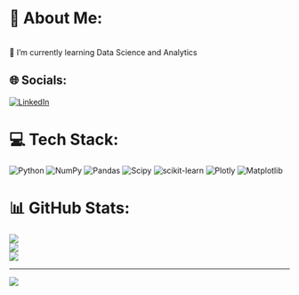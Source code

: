 # 💫 About Me:
<br>🌱 I’m currently learning Data Science and Analytics<br>


## 🌐 Socials:
[![LinkedIn](https://img.shields.io/badge/LinkedIn-%230077B5.svg?logo=linkedin&logoColor=white)](https://linkedin.com/in/www.linkedin.com/in/gowdar-chandan) 

# 💻 Tech Stack:
![Python](https://img.shields.io/badge/python-3670A0?style=flat&logo=python&logoColor=ffdd54) ![NumPy](https://img.shields.io/badge/numpy-%23013243.svg?style=flat&logo=numpy&logoColor=white) ![Pandas](https://img.shields.io/badge/pandas-%23150458.svg?style=flat&logo=pandas&logoColor=white) ![Scipy](https://img.shields.io/badge/SciPy-%230C55A5.svg?style=flat&logo=scipy&logoColor=%white) ![scikit-learn](https://img.shields.io/badge/scikit--learn-%23F7931E.svg?style=flat&logo=scikit-learn&logoColor=white) ![Plotly](https://img.shields.io/badge/Plotly-%233F4F75.svg?style=flat&logo=plotly&logoColor=white) ![Matplotlib](https://img.shields.io/badge/Matplotlib-%23ffffff.svg?style=flat&logo=Matplotlib&logoColor=black)
# 📊 GitHub Stats:
![](https://github-readme-stats.vercel.app/api?username=GowdarChandan&theme=panda&hide_border=false&include_all_commits=false&count_private=false)<br/>
![](https://github-readme-streak-stats.herokuapp.com/?user=GowdarChandan&theme=panda&hide_border=false)<br/>
![](https://github-readme-stats.vercel.app/api/top-langs/?username=GowdarChandan&theme=panda&hide_border=false&include_all_commits=false&count_private=false&layout=compact)

---
[![](https://visitcount.itsvg.in/api?id=GowdarChandan&icon=0&color=0)](https://visitcount.itsvg.in)

<!-- Proudly created with GPRM ( https://gprm.itsvg.in ) -->

